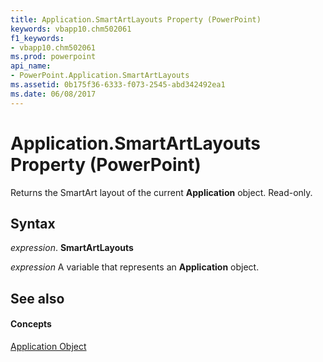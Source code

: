 ```yaml
---
title: Application.SmartArtLayouts Property (PowerPoint)
keywords: vbapp10.chm502061
f1_keywords:
- vbapp10.chm502061
ms.prod: powerpoint
api_name:
- PowerPoint.Application.SmartArtLayouts
ms.assetid: 0b175f36-6333-f073-2545-abd342492ea1
ms.date: 06/08/2017
---
```



# Application.SmartArtLayouts Property (PowerPoint)

Returns the SmartArt layout of the current **Application** object. Read-only.


## Syntax

 _expression_. **SmartArtLayouts**

 _expression_ A variable that represents an **Application** object.


## See also


#### Concepts


[Application Object](application-object-powerpoint.md)

